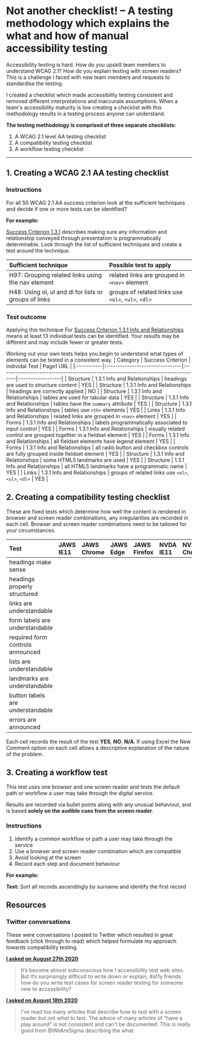 # Not another checklist! – A testing methodology which explains the what and how of manual accessibility testing
Accessibility testing is hard. How do you upskill team members to understand WCAG 2.1? How do you explain testing with screen readers? This is a challenge I faced with new team members and requests to standardise the testing. 

I created a checklist which made accessibility testing consistent and removed different interpretations and inaccurate assumptions. When a team's accessibility maturity is low creating a checklist with this methodology results in a testing process anyone can understand.

**The testing methodology is comprised of three separate checklists:**
1. A WCAG 2.1 level AA testing checklist
2. A compatibility testing checklist
3. A workflow testing checklist

---

## 1. Creating a WCAG 2.1 AA testing checklist
### Instructions
For all 50 WCAG 2.1 AA success criterion look at the sufficient techniques and decide if one or more tests can be identified?

**For example:**

[Success Criterion 1.3.1](https://www.w3.org/WAI/WCAG21/quickref/#info-and-relationships) describes making sure any information and relationship conveyed through presentation is programmatically determinable. Look through the list of sufficient techniques and create a test around the technique.

| Sufficient technique | Possible test to apply |
|:----------------------|:---------------|
| H97: Grouping related links using the nav element | related links are grouped in `<nav>` element |
| H48: Using ol, ul and dl for lists or groups of links | groups of related links use `<ol>`, `<ul>`, `<dl>` |

### Test outcome
Applying this technique For [Success Criterion 1.3.1 Info and Relationships](https://www.w3.org/WAI/WCAG21/quickref/#info-and-relationships) means at least 13 individual tests can be identified. Your results may be different and may include fewer or greater tests.

Working out your own tests helps you begin to understand what types of elements can be tested in a consistent way.
| Category  | Success Criterion              | Individal Test                                                                               | Page1 URL | 
|:-----------|:--------------------------------|:------------------------------------------------------------------------------------|:------------------|
| Structure | 1.3.1 Info and Relationships | headings are used to structure content                                           | YES | 
| Structure | 1.3.1 Info and Relationships   | headings are correctly applied                                                     | NO |
| Structure | 1.3.1 Info and Relationships   | tables are used for tabular data                                                 | YES |
| Structure | 1.3.1 Info and Relationships   | tables have the `summary` attribute                                                | YES |
| Structure | 1.3.1 Info and Relationships   | tables use `<th>` elements                                                           | YES |
| Links     | 1.3.1 Info and Relationships   | related links are grouped in `<nav>` element                                       | YES |
| Forms     | 1.3.1 Info and Relationships   | labels programmatically associated to input control                              | YES |
| Forms     | 1.3.1 Info and Relationships   | visually related control are grouped together in a fieldset element              | YES  |
| Forms     | 1.3.1 Info and Relationships   | all fieldset elements have legend element                                        | YES  |
| Forms     | 1.3.1 Info and Relationships   | all radio button and checkbox controls are fully grouped inside fieldset element | YES  |
| Structure | 1.3.1 Info and Relationships   | some HTML5 landmarks are used                                                      | YES  |
| Structure | 1.3.1 Info and Relationships   | all HTML5 landmarks have a programmatic name                                     | YES  |
| Links     | 1.3.1 Info and Relationships   | groups of related links use `<ol>`, `<ul>`, `<dl>`                                     | YES  |

## 2. Creating a compatibility testing checklist
These are fixed tests which determine how well the content is rendered in browser and screen reader combinations, any irregularities are recorded in each cell. Browser and screen reader combinations need to be tailored for your circumstances.

| Test                             | JAWS IE11 | JAWS Chrome | JAWS Edge | JAWS Firefox | NVDA IE11 | NVDA Chrome | NVDA Edge | NVDA Firefox |
|:----------------------------------|:-------------|:---------------|:-------------|:----------------|:-------------|:---------------|:-------------|:----------------|
| headings make sense              |             |               |             |                |             |               |             |                |
| headings properly structured     |             |               |             |                |             |               |             |                |
| links are understandable         |             |               |             |                |             |               |             |                |
| form labels are understandable   |             |               |             |                |             |               |             |                |
| required form controls announced |             |               |             |                |             |               |             |                |
| lists are understandable         |             |               |             |                |             |               |             |                |
| landmarks are understandable     |             |               |             |                |             |               |             |                |
| button labels are understandable |             |               |             |                |             |               |             |                |
| errors are announced             |             |               |             |                |             |               |             |                |

Each cell records the result of the test **YES**, **NO**, **N/A**. If using Excel the New Comment option on each cell allows a descriptive explanation of the nature of the problem.

## 3. Creating a workflow test
This test uses one browser and one screen reader and tests the default path or workflow a user may take through the digital service. 

Results are recorded via bullet points along with any unusual behaviour, and is based **solely on the audible cues from the screen reader**.

### Instructions
1. Identify a common workflow or path a user may take through the service
2. Use a browser and screen reader combination which are compatible
3. Avoid looking at the screen
4. Record each step and document behaviour

**For example:**

**Test:** Sort all records ascendingly by surname and identify the first record

## Resources
### Twitter conversations
These were conversations I posted to Twitter which resulted in great feedback (click through to read) which helped formulate my approach towards compatibility testing.

[**I asked on August 27th 2020**](https://twitter.com/MrRossMullen/status/1298901256337895424?s=20)
> It’s become almost subconscious how I accessibility test web sites. But it’s surprisingly difficult to write down or explain, #a11y friends how do you write test cases for screen reader testing for someone new to accessibility?

[**I asked on August 18th 2020**](https://twitter.com/MrRossMullen/status/1295548417024733185?s=20)
> I've read too many articles that describe how to test with a screen reader but not *what* to test. The advice of many articles of "have a play around" is not consistent and can't be documented. This is really good from @WeAreSigma describing the what
